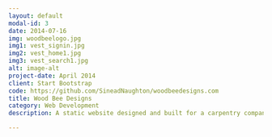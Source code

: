 ```yaml
---
layout: default
modal-id: 3
date: 2014-07-16
img: woodbeelogo.jpg
img1: vest_signin.jpg
img2: vest_home1.jpg
img3: vest_search1.jpg
alt: image-alt
project-date: April 2014
client: Start Bootstrap
code: https://github.com/SineadNaughton/woodbeedesigns.com
title: Wood Bee Designs
category: Web Development
description: A static website designed and built for a carpentry company based in Rinn Co.Waterford. This website is built in HTML, CSS, and JavaScrit. It was build without the use of any frameworks as was the brief of the project.  

---
```

